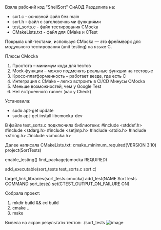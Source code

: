 Взяла рабочий код "ShellSort" СиАОД 
Разделила на:
- sort.c - основной файл без main
- sort.h - файл с заголовочными функциями
- test_sorts.c - файл тестирования CMocka
- CMakeLists.txt - файл для CMake и CTest
  
Покрыла unit-тестами, используя CMocka — это фреймворк для модульного тестирования (unit testing) на языке C.

 Плюсы CMocka
1. Простота – минимум кода для тестов
2. Mock-функции – можно подменять реальные функции на тестовые
3. Кросс-платформенность – работает везде, где есть C
4. Интеграция с CMake – легко встроить в CI/CD
  Минусы CMocka
1. Меньше возможностей, чем у Google Test
2. Нет встроенного runner (как у Check)
   
Установила:
- sudo apt-get update
- sudo apt-get install libcmocka-dev

В файле test_sorts.c подключила библиотеки:
#include <stddef.h>
#include <stdarg.h>
#include <setjmp.h>
#include <stdio.h>
#include <string.h>
#include <cmocka.h>

Далее написала CMakeLists.txt:
cmake_minimum_required(VERSION 3.10)
project(SortTests)

enable_testing()
find_package(cmocka REQUIRED)

add_executable(sort_tests test_sorts.c sort.c)

target_link_libraries(sort_tests cmocka)
add_test(NAME SortTests COMMAND sort_tests)
set(CTEST_OUTPUT_ON_FAILURE ON)

Собрала проект:
1. mkdir build && cd build
2. cmake ..
3. make

Вывела на экран результаты тестов:
./sort_tests
![image](https://github.com/user-attachments/assets/90ecb0cd-081f-43f4-bf9b-9e1d5151b81d)

